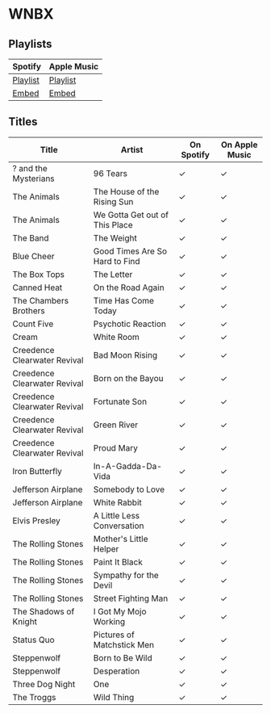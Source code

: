 # WNBX

## Playlists

| Spotify                                                                 | Apple Music                                                              |
| ----------------------------------------------------------------------- | ------------------------------------------------------------------------ |
| [Playlist](https://open.spotify.com/playlist/0CBKeLPjwcZwwGoaJFfuL6)    | [Playlist](https://itunes.apple.com/de/playlist/pl.u-KpMVTmoLPAe)        |
| [Embed](https://open.spotify.com/embed/playlist/0CBKeLPjwcZwwGoaJFfuL6) | [Embed](https://tools.applemusic.com/embed/v1/playlist/pl.u-KpMVTmoLPAe) |

## Titles

| Title                        | Artist                         | On Spotify | On Apple Music |
| ---------------------------- | ------------------------------ | ---------- | -------------- |
| ? and the Mysterians         | 96 Tears                       | ✓          | ✓              |
| The Animals                  | The House of the Rising Sun    | ✓          | ✓              |
| The Animals                  | We Gotta Get out of This Place | ✓          | ✓              |
| The Band                     | The Weight                     | ✓          | ✓              |
| Blue Cheer                   | Good Times Are So Hard to Find | ✓          | ✓              |
| The Box Tops                 | The Letter                     | ✓          | ✓              |
| Canned Heat                  | On the Road Again              | ✓          | ✓              |
| The Chambers Brothers        | Time Has Come Today            | ✓          | ✓              |
| Count Five                   | Psychotic Reaction             | ✓          | ✓              |
| Cream                        | White Room                     | ✓          | ✓              |
| Creedence Clearwater Revival | Bad Moon Rising                | ✓          | ✓              |
| Creedence Clearwater Revival | Born on the Bayou              | ✓          | ✓              |
| Creedence Clearwater Revival | Fortunate Son                  | ✓          | ✓              |
| Creedence Clearwater Revival | Green River                    | ✓          | ✓              |
| Creedence Clearwater Revival | Proud Mary                     | ✓          | ✓              |
| Iron Butterfly               | In-A-Gadda-Da-Vida             | ✓          | ✓              |
| Jefferson Airplane           | Somebody to Love               | ✓          | ✓              |
| Jefferson Airplane           | White Rabbit                   | ✓          | ✓              |
| Elvis Presley                | A Little Less Conversation     | ✓          | ✓              |
| The Rolling Stones           | Mother's Little Helper         | ✓          | ✓              |
| The Rolling Stones           | Paint It Black                 | ✓          | ✓              |
| The Rolling Stones           | Sympathy for the Devil         | ✓          | ✓              |
| The Rolling Stones           | Street Fighting Man            | ✓          | ✓              |
| The Shadows of Knight        | I Got My Mojo Working          | ✓          | ✓              |
| Status Quo                   | Pictures of Matchstick Men     | ✓          | ✓              |
| Steppenwolf                  | Born to Be Wild                | ✓          | ✓              |
| Steppenwolf                  | Desperation                    | ✓          | ✓              |
| Three Dog Night              | One                            | ✓          | ✓              |
| The Troggs                   | Wild Thing                     | ✓          | ✓              |
